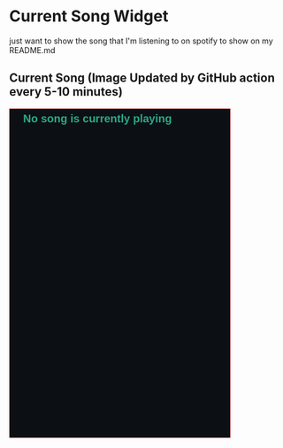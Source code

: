 # Current Song Widget
just want to show the song that I'm listening to on spotify to show on my README.md

## Current Song (Image Updated by GitHub action every 5-10 minutes)
![](songs-pictures/image550.png)

